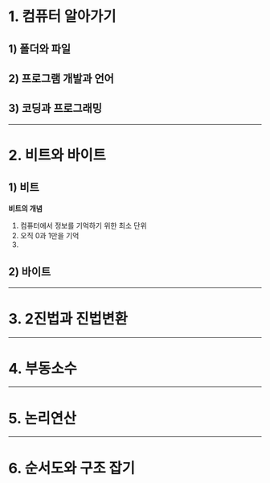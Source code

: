 # 1. 컴퓨터 알아가기
## 1) 폴더와 파일
## 2) 프로그램 개발과 언어
## 3) 코딩과 프로그래밍

---

# 2. 비트와 바이트

## 1) 비트
**비트의 개념**
1. 컴퓨터에서 정보를 기억하기 위한 최소 단위
2. 오직 0과 1만을 기억
3. 

## 2) 바이트

---

# 3. 2진법과 진법변환

---

# 4. 부동소수

---

# 5. 논리연산

---

# 6. 순서도와 구조 잡기
